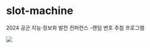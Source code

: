 # slot-machine
2024 공군 지능·정보화 발전 컨퍼런스
-랜덤 번호 추첨 프로그램

<img src="https://user-images.githubusercontent.com/34775610/276966355-13b7408b-9fef-48ce-881b-aabe135cf5ee.png">